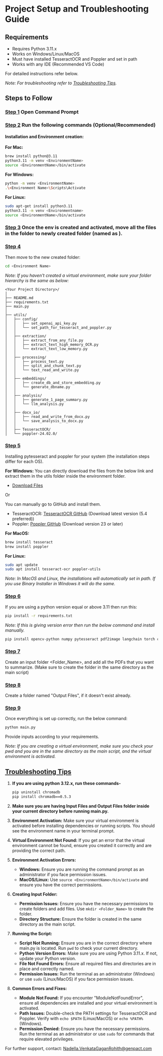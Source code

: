 
# Project Setup and Troubleshooting Guide

## Requirements
- Requires Python 3.11.x
- Works on Windows/Linux/MacOS
- Must have installed TesseractOCR and Poppler and set in path
- Works with any IDE (Recommended VS Code)

For detailed instructions refer below.

*Note: For troubleshooting refer to [Troubleshooting Tips](#troubleshooting-tips).*
 

## Steps to Follow

### [Step 1](#step-1-opening-command-prompt) Open Command Prompt

### [Step 2](#step-2-creating-virtual-environment) Run the following commands (Optional/Recommended)

#### Installation and Environment creation:

**For Mac:**
```sh
brew install python@3.11
python3.11 -m venv <EnvironmentName>
source <EnvironmentName>/bin/activate
```

**For Windows:**
```sh
python -m venv <EnvironmentName>
.\<Environment Name>\Scripts\Activate
```

**For Linux:**
```sh
sudo apt-get install python3.11
python3.11 -m venv <Environmentname>
source <EnvironmentName>/bin/activate
```

### [Step 3](#step-3-moving-files-to-environment-folder) Once the env is created and activated, move all the files in the folder to newly created folder (named as <environment name>).

### [Step 4](#step-4-then-move-to-the-new-created-folder)
Then move to the new created folder:
```sh
cd <Environment Name>
```

*Note: If you haven't created a virtual environment, make sure your folder hierarchy is the same as below:*
```plaintext
<Your Project Directory>/
│
├── README.md
├── requirements.txt
├── main.py
│
├── utils/
│   ├── config/
│   │   ├── set_openai_api_key.py
│   │   └── set_path_for_tesseract_and_poppler.py
│   │
│   ├── extraction/
│   │   ├── extract_from_any_file.py
│   │   ├── extract_text_high_memory_OCR.py
│   │   └── extract_text_low_memory.py
│   │
│   ├── processing/
│   │   ├── process_text.py
│   │   ├── split_and_chunk_text.py
│   │   └── text_read_and_write.py
│   │
│   ├── embeddings/
│   │   ├── create_db_and_store_embedding.py
│   │   └── generate_dbname.py
│   │
│   ├── analysis/
│   │   ├── generate_1_page_summary.py
│   │   └── llm_analysis.py
│   │
│   ├── docx_io/
│   │   ├── read_and_write_from_docx.py
│   │   └── save_analysis_to_docx.py
│   │
│   ├── TesseractOCR/
│   └── poppler-24.02.0/
```

### [Step 5](#step-5-installing-pytesseract-and-poppler-for-your-system)
Installing pytesseract and poppler for your system (the installation steps differ for each OS).

**For Windows:**
You can directly download the files from the below link and extract them in the utils folder inside the environment folder.
- [Download Files](https://drive.google.com/file/d/1yyTOfiY3mh--WA3W2GKmt1-GWu5LeBuj/view?usp=drive_link)

Or

You can manually go to GitHub and install them.
- TesseractOCR: [TesseractOCR GitHub](https://github.com/UB-Mannheim/tesseract/wiki) (Download latest version (5.4 preferred))
- Poppler: [Poppler GitHub](https://github.com/oschwartz10612/poppler-windows/releases) (Download version 23 or later)

**For MacOS:**
```sh
brew install tesseract
brew install poppler
```

**For Linux:**
```sh
sudo apt update
sudo apt install tesseract-ocr poppler-utils
```

*Note: In MacOS and Linux, the installations will automatically set in path. If you use Binary Installer in Windows it will do the same.*

### [Step 6](#step-6-if-you-are-using-a-python-version-equal-or-above-311)
If you are using a python version equal or above 3.11 then run this:
```sh
pip install -r requirements.txt
```

*Note: If this is giving version error then run the below command and install manually.*
```sh
pip install opencv-python numpy pytesseract pdf2image langchain torch chromadb langchain_community openai python-docx tiktoken PyMuPdf
```

### [Step 7](#step-7-create-an-input-folder-folder_name)
Create an input folder <Folder_Name>, and add all the PDFs that you want to summarize.
(Make sure to create the folder in the same directory as the main script)

### [Step 8](#step-8-create-a-folder-named-output-files)
Create a folder named "Output Files", if it doesn't exist already.

### [Step 9](#step-9-once-everything-is-setup-correctly-run-the-below-command)
Once everything is set up correctly, run the below command:
```sh
python main.py
```
Provide inputs according to your requirements.

*Note: If you are creating a virtual environment, make sure you check your pwd and you are in the same directory as the main script, and the virtual environment is activated.*

## [Troubleshooting Tips](#troubleshooting-tips)

1) **If you are using python 3.12.x, run these commands-**
    ```sh
    pip uninstall chromadb
    pip install chromadb==0.5.3
    ```

2) **Make sure you are having Input Files and Output Files folder inside your current directory before running main.py.**

3) **Environment Activation:**
    Make sure your virtual environment is activated before installing dependencies or running scripts. You should see the environment name in your terminal prompt.

4) **Virtual Environment Not Found:**
    If you get an error that the virtual environment cannot be found, ensure you created it correctly and are providing the correct path.

5) **Environment Activation Errors:**
    - **Windows:** Ensure you are running the command prompt as an administrator if you face permission issues.
    - **MacOS/Linux:** Use `source <EnvironmentName>/bin/activate` and ensure you have the correct permissions.

6) **Creating Input Folder:**
    - **Permission Issues:** Ensure you have the necessary permissions to create folders and add files. Use `mkdir <Folder_Name>` to create the folder.
    - **Directory Structure:** Ensure the folder is created in the same directory as the main script.

7) **Running the Script:**
    - **Script Not Running:** Ensure you are in the correct directory where main.py is located. Run `pwd` to check your current directory.
    - **Python Version Errors:** Make sure you are using Python 3.11.x. If not, update your Python version.
    - **File Not Found Errors:** Ensure all required files and directories are in place and correctly named.
    - **Permission Issues:** Run the terminal as an administrator (Windows) or use `sudo` (Linux/MacOS) if you face permission issues.

8) **Common Errors and Fixes:**
    - **Module Not Found:** If you encounter "ModuleNotFoundError", ensure all dependencies are installed and your virtual environment is activated.
    - **Path Issues:** Double-check the PATH settings for TesseractOCR and Poppler. Verify with `echo $PATH` (Linux/MacOS) or `echo %PATH%` (Windows).
    - **Permission Denied:** Ensure you have the necessary permissions. Run the terminal as an administrator or use `sudo` for commands that require elevated privileges.



For further support, contact: Nadella.VenkataGaganRohith@genpact.com